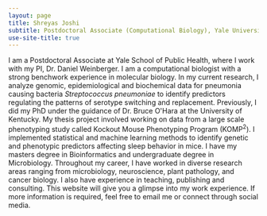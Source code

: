 ```yaml
---
layout: page
title: Shreyas Joshi
subtitle: Postdoctoral Associate (Computational Biology), Yale University
use-site-title: true
---
```


I am a Postdoctoral Associate at Yale School of Public Health, where I work with my PI, Dr. Daniel Weinberger. I am a computational biologist with a strong benchwork experience in molecular biology. In my current research, I analyze genomic, epidemiological and biochemical data for pneumonia causing bacteria _Streptococcus pneumoniae_ to identify predictors regulating the patterns of serotype switching and replacement. Previously, I did my PhD under the guidance of Dr. Bruce O'Hara at the University of Kentucky. My thesis project involved working on data from a large scale phenotyping study called Kockout Mouse Phenotyping Program (KOMP<sup>2</sup>). I implemented statistical and machine learning methods to identify genetic and phenotypic predictors affecting sleep behavior in mice. I have my masters degree in Bioinformatics and undergraduate degree in  Microbiology. Throughout my career, I have worked in diverse research areas ranging from microbiology, neuroscience, plant pathology, and cancer biology. I also have experience in teaching, publishing and consulting. This website will give you a glimpse into my work experience. If more information is required, feel free to email me or connect through social media.    
